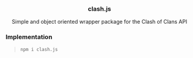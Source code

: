 <div align="center">
  
  ### clash.js
  
  Simple and object oriented wrapper package for the Clash of Clans API

</div>

  ### Implementation
  
  > ```npm i clash.js```
